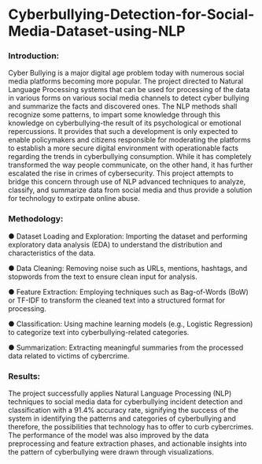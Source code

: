# Cyberbullying-Detection-for-Social-Media-Dataset-using-NLP

### Introduction:

Cyber Bullying is a major digital age problem today with numerous social media platforms becoming more popular. The project directed to Natural Language Processing systems that can be used for processing of the data in various forms on various social media channels to detect cyber bullying and summarize the facts and discovered ones. The NLP methods shall recognize some patterns, to impart some knowledge through this knowledge on cyberbullying-the result of its psychological or emotional repercussions. It provides that such a development is only expected to enable policymakers and citizens responsible for moderating the platforms to establish a more secure digital environment with operationable facts regarding the trends in cyberbullying consumption. While it has completely transformed the way people communicate, on the other hand, it has further escalated the rise in crimes of cybersecurity. This project attempts to bridge this concern through use of NLP advanced techniques to analyze, classify, and
summarize data from social media and thus provide a solution for technology to extirpate online abuse. 

### Methodology:

● Dataset Loading and Exploration: Importing the dataset and performing exploratory data analysis (EDA) to understand the distribution and characteristics of the data. 

● Data Cleaning: Removing noise such as URLs, mentions, hashtags, and stopwords from the text to ensure clean input for analysis. 

● Feature Extraction: Employing techniques such as Bag-of-Words (BoW) or TF-IDF to transform the cleaned text into a structured format for processing.

● Classification: Using machine learning models (e.g., Logistic Regression) to categorize text into cyberbullying-related categories. 

● Summarization: Extracting meaningful summaries from the processed data related to victims of cybercrime.

### Results:

The project successfully applies Natural Language Processing (NLP) techniques to social media data for cyberbullying incident detection and classification with a 91.4% accuracy rate, signifying the success of the system in identifying the patterns and categories of cyberbullying and therefore, the possibilities that technology has to offer to curb cybercrimes. The performance of the model was also improved by the data preprocessing and feature extraction phases, and actionable insights into the pattern of cyberbullying were drawn through visualizations.
